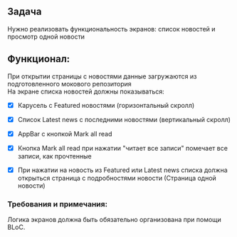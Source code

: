 ## Задача
Нужно реализовать функциональность экранов: список новостей и просмотр одной новости

## Функционал:
При открытии страницы с новостями данные загружаются из подготовленного мокового репозитория  
На экране списка новостей должны показываться:
- [x] Карусель с Featured новостями (горизонтальный скролл)
- [x] Список Latest news c последними новостями (вертикальный скролл)
- [x] AppBar с кнопкой Mark all read
- [x] Кнопка Mark all read при нажатии "читает все записи" помечает все записи, как прочтенные
- [x] При нажатии на новость из Featured или Latest news списка должна открыться страница с подробностями новости (Страница одной новости)


### Требования и примечания:
Логика экранов должна быть обязательно организована при помощи BLoC.